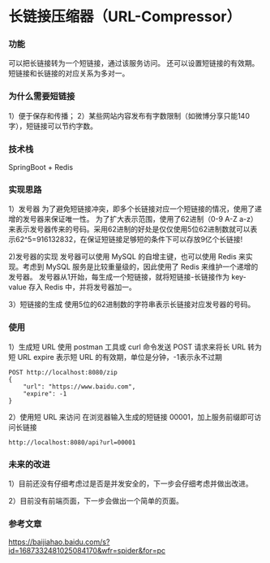 # 长链接压缩器（URL-Compressor）
### 功能
可以把长链接转为一个短链接，通过该服务访问。
还可以设置短链接的有效期。
短链接和长链接的对应关系为多对一。



### 为什么需要短链接
1）便于保存和传播；
2）某些网站内容发布有字数限制（如微博分享只能140字），短链接可以节约字数。



### 技术栈
SpringBoot + Redis



### 实现思路
1）发号器
为了避免短链接冲突，即多个长链接对应一个短链接的情况，使用了递增的发号器来保证唯一性。
为了扩大表示范围，使用了62进制（0-9 A-Z a-z）来表示发号器传来的号码。采用62进制的好处是仅仅使用5位62进制数就可以表示62^5=916132832，在保证短链接足够短的条件下可以存放9亿个长链接!

2)发号器的实现
发号器可以使用 MySQL 的自增主键，也可以使用 Redis 来实现。考虑到 MySQL 服务是比较重量级的，因此使用了 Redis 来维护一个递增的发号器。
发号器从1开始，每生成一个短链接，就将短链接-长链接作为 key-value 存入 Redis 中，并将发号器加一。

3）短链接的生成
使用5位的62进制数的字符串表示长链接对应发号器的号码。



### 使用
1）生成短 URL
使用 postman 工具或 curl 命令发送 POST 请求来将长 URL 转为短 URL
expire 表示短 URL 的有效期，单位是分钟，-1表示永不过期
```
POST http://localhost:8080/zip
{
    "url": "https://www.baidu.com",
    "expire": -1
}
```

2）使用短 URL 来访问
在浏览器输入生成的短链接 00001，加上服务前缀即可访问长链接
```
http://localhost:8080/api?url=00001
```



### 未来的改进
1）目前还没有仔细考虑过是否是并发安全的，下一步会仔细考虑并做出改进。

2）目前没有前端页面，下一步会做出一个简单的页面。



### 参考文章
https://baijiahao.baidu.com/s?id=1687332481025084170&wfr=spider&for=pc
